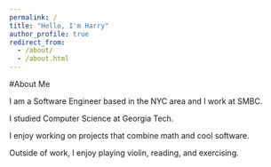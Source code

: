 ```yaml
---
permalink: /
title: "Hello, I'm Harry"
author_profile: true
redirect_from: 
  - /about/
  - /about.html
---
```


#About Me

I am a Software Engineer based in the NYC area and I work at SMBC.

I studied Computer Science at Georgia Tech.

I enjoy working on projects that combine math and cool software. 

Outside of work, I enjoy playing violin, reading, and exercising.